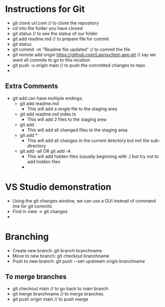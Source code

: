 # Instructions for Git

* git clone url.com // to clone the repository
* cd into the folder you have cloned
* git status // to see the status of our folder
* git add readme.md // to prepare file for commit
* git status
* git commit -m "Readme file updated" // to commit the file
* git remote add origin https://github.com/Lasrixx/test-app.git // say we want all commits to go to this location
* git push -u origin main // to push the committed changes to repo
* 
## Extra Comments
* git add can have multiple endings:
	* git add readme.md
		* This will add a single file to the staging area
	* git add readme.md index.ts
		* This will add 2 files to the staging area
	* git add .
		* This will add all changed files to the staging area
	* git add *
		* This will add all changes in the current directory but not the sub-directory
	* git add -all OR git add -A
		* This will add hidden files (usually beginning with .) but try not to add hidden files
		* 

# VS Studio demonstration
* Using the git changes window, we can use a GUI instead of command line for git commits
* Find in view -> git changes
* 

# Branching
* Create new branch: git branch branchname
* Move to new branch: git checkout branchname
* Push to new branch: git push --set-upstream origin branchname
## To merge branches
* git checkout main // to go back to main branch
* git merge branchname // to merge branches
* git push origin main // to push merge